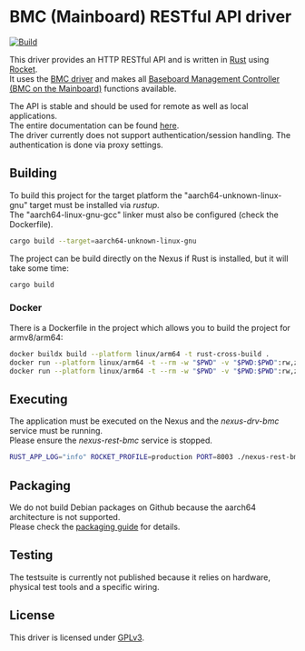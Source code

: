 # BMC (Mainboard) RESTful API driver
[![Build](https://github.com/noreya-nexus/rest-bmc/actions/workflows/build.yml/badge.svg)](https://github.com/noreya-nexus/rest-bmc/actions/workflows/build.yml)

This driver provides an HTTP RESTful API and is written in [Rust](https://www.rust-lang.org/) using [Rocket](https://rocket.rs/).  
It uses the [BMC driver](https://github.com/noreya-nexus/drv-bmc.git) and makes all [Baseboard Management Controller (BMC on the Mainboard)](https://noreya-nexus.tech/en/modules/mainboard/)
functions available.

The API is stable and should be used for remote as well as local applications.  
The entire documentation can be found [here](https://doc.noreya-nexus.tech/en/module-restful-api/bmc-module/).  
The driver currently does not support authentication/session handling. The authentication is done via proxy settings.

## Building
To build this project for the target platform the "aarch64-unknown-linux-gnu" target must be installed via *rustup*.    
The "aarch64-linux-gnu-gcc" linker must also be configured (check the Dockerfile).
```bash
cargo build --target=aarch64-unknown-linux-gnu
```
The project can be build directly on the Nexus if Rust is installed, but it will take some time:
```bash
cargo build
```
### Docker
There is a Dockerfile in the project which allows you to build the project for armv8/arm64:
```bash
docker buildx build --platform linux/arm64 -t rust-cross-build .
docker run --platform linux/arm64 -t --rm -w "$PWD" -v "$PWD:$PWD":rw,z rust-cross-build cargo build --target=aarch64-unknown-linux-gnu --release
docker run --platform linux/arm64 -t --rm -w "$PWD" -v "$PWD:$PWD":rw,z rust-cross-build ./makedeb_github.sh
```

## Executing
The application must be executed on the Nexus and the *nexus-drv-bmc* service must be running.   
Please ensure the *nexus-rest-bmc* service is stopped.
```bash
RUST_APP_LOG="info" ROCKET_PROFILE=production PORT=8003 ./nexus-rest-bmc
```

## Packaging
We do not build Debian packages on Github because the aarch64 architecture is not supported.  
Please check the [packaging guide](https://doc.noreya-nexus.tech/en/technical-details/packaging/guide/) for details.

## Testing
The testsuite is currently not published because it relies on hardware, physical test tools and a specific wiring.

## License
This driver is licensed under [GPLv3](LICENSE).
